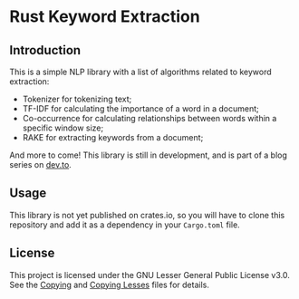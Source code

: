 # Rust Keyword Extraction

## Introduction

This is a simple NLP library with a list of algorithms related to keyword extraction:

- Tokenizer for tokenizing text;
- TF-IDF for calculating the importance of a word in a document;
- Co-occurrence for calculating relationships between words within a specific window size;
- RAKE for extracting keywords from a document;

And more to come! This library is still in development, and is part of a blog series on [dev.to](https://dev.to/tugascript).

## Usage

This library is not yet published on crates.io, so you will have to clone this repository and add it as a dependency in your `Cargo.toml` file.

## License

This project is licensed under the GNU Lesser General Public License v3.0. See the [Copying](COPYING.md) and [Copying Lesses](COPYING.LESSER.md) files for details.

